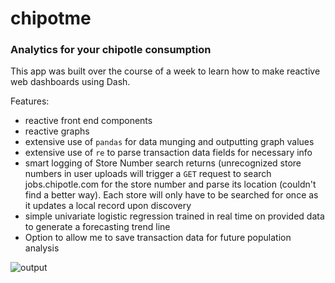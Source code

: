 # chipotme

### Analytics for your chipotle consumption

This app was built over the course of a week to learn how to make reactive web dashboards using Dash. 

Features:
* reactive front end components
* reactive graphs
* extensive use of `pandas` for data munging and outputting graph values
* extensive use of `re` to parse transaction data fields for necessary info
* smart logging of Store Number search returns (unrecognized store numbers in user uploads will trigger a `GET` request to search jobs.chipotle.com for the store number and parse its location (couldn't find a better way). Each store will only have to be searched for once as it updates a local record upon discovery
* simple univariate logistic regression trained in real time on provided data to generate a forecasting trend line
* Option to allow me to save transaction data for future population analysis

![output](https://i.imgur.com/lLkiTT3.png)
